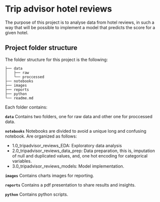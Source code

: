 # Trip advisor hotel reviews
The purpose of this project is to analyse data from hotel reviews, in such a way that will be possible to implement a model that predicts the score for a given hotel.

## Project folder structure
The folder structure for this project is the following: 

    ├── data
    │   ├── raw
    │   └── proccessed
    ├── notebooks
    ├── images
    ├── reports
    ├── python
    └── readme.md

Each folder contains:

**`data`** Contains two folders, one for raw data and other one for proccessed data. 

**`notebooks`** Notebooks are divided to avoid a unique long and confusing notebook. Are organized as follows:

- 1.0_tripadvisor_reviews_EDA: Exploratory data analysis
- 2.0_tripadvisor_reviews_data_prep: Data preparation, this is, imputation of null and duplicated values, and, one hot encoding for categorical variables.
- 3.0_tripadvisor_reviews_models: Model implementation.

**`images`** Contains charts images for reporting.

**`reports`** Contains a pdf presentation to share results and insights.

**`python`** Contains python scripts.
